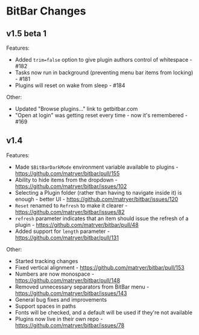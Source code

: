 # BitBar Changes

## v1.5 beta 1

Features:

  * Added `trim=false` option to give plugin authors control of whitespace - #182
  * Tasks now run in background (preventing menu bar items from locking) - #181
  * Plugins will reset on wake from sleep - #184

Other:

  * Updated "Browse plugins..." link to getbitbar.com
  * "Open at login" was getting reset every time - now it's remembered - #169

## v1.4

Features:

  * Made `$BitBarDarkMode` environment variable available to plugins - https://github.com/matryer/bitbar/pull/155
  * Ability to hide items from the dropdown - https://github.com/matryer/bitbar/issues/102
  * Selecting a Plugin folder (rather than having to navigate inside it) is enough - better UI - https://github.com/matryer/bitbar/issues/120
  * `Reset` renamed to `Refresh` to make it clearer - https://github.com/matryer/bitbar/issues/82
  * `refresh` parameter indicates that an item should issue the refresh of a plugin - https://github.com/matryer/bitbar/pull/48
  * Added support for `length` parameter - https://github.com/matryer/bitbar/pull/131

Other:

  * Started tracking changes
  * Fixed vertical alignment - https://github.com/matryer/bitbar/pull/153
  * Numbers are now monospace - https://github.com/matryer/bitbar/pull/148
  * Removed unnecessary separators from BitBar menu - https://github.com/matryer/bitbar/issues/143
  * General bug fixes and improvements
  * Support spaces in paths
  * Fonts will be checked, and a default will be used if they're not available
  * Plugins now live in their own repo - https://github.com/matryer/bitbar/issues/78